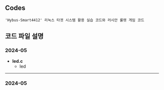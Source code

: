 ## **Codes**

	'Hybus-Smart4412' 리눅스 타겟 시스템 활용 실습 코드와 러시안 룰렛 게임 코드

## **코드 파일 설명**

### **2024-05**

* **led.c**
	* led
---

### **2024-05**

